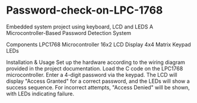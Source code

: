 # Password-check-on-LPC-1768
Embedded system project using keyboard, LCD and LEDS
A Microcontroller-Based Password Detection System

Components
LPC1768 Microcontroller
16x2 LCD Display
4x4 Matrix Keypad
LEDs

Installation & Usage
Set up the hardware according to the wiring diagram provided in the project documentation.
Load the C code on the LPC1768 microcontroller.
Enter a 4-digit password via the keypad. The LCD will display "Access Granted" for a correct password, and the LEDs will show a success sequence. For incorrect attempts, "Access Denied" will be shown, with LEDs indicating failure.
